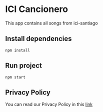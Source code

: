 # ICI Cancionero
This app contains all songs from ici-santiago

## Install dependencies
```npm install```

## Run project
```npm start```

## Privacy Policy
You can read our Privacy Policy in this [link](https://ici-santiago.github.io/gedeon-app-mobile/)
